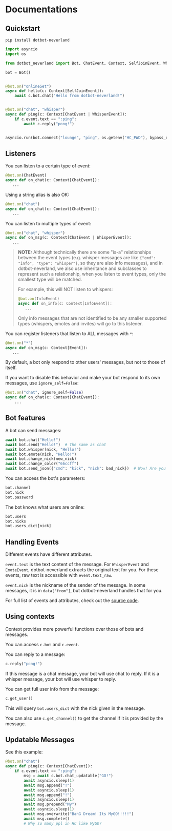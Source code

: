 # Documentations

## Quickstart

```shell
pip install dotbot-neverland
```

```py
import asyncio
import os

from dotbot_neverland import Bot, ChatEvent, Context, SelfJoinEvent, WhisperEvent

bot = Bot()


@bot.on("onlineSet")
async def hello(c: Context[SelfJoinEvent]):
    await c.bot.chat("Hello from dotbot-neverland!")


@bot.on("chat", "whisper")
async def ping(c: Context[ChatEvent | WhisperEvent]):
    if c.event.text == ":ping":
        await c.reply("pong!")


asyncio.run(bot.connect("lounge", "ping", os.getenv("HC_PWD"), bypass_dns=True))
```

## Listeners

You can listen to a certain type of event:

```py
@bot.on(ChatEvent)
async def on_chat(c: Context[ChatEvent]):
   ...
```

Using a string alias is also OK:

```py
@bot.on("chat")
async def on_chat(c: Context[ChatEvent]):
   ...
```

You can listen to multiple types of event:

```py
@bot.on("chat", "whisper")
async def on_msg(c: Context[ChatEvent | WhisperEvent]):
   ...
```

> **NOTE:** Although technically there are some "is-a" relationships between the event types (e.g. whisper messages are like `{"cmd": "info", "type": "whisper"}`, so they are also info messages), and in dotbot-neverland, we also use inheritance and subclasses to represent such a relationship, when you listen to event types, only the smallest type will be matched.
>
> For example, this will NOT listen to whispers:
>
> ```py
> @bot.on(InfoEvent)
> async def on_info(c: Context[InfoEvent]):
>    ...
> ```
>
> Only info messages that are not identified to be any smaller supported types (whispers, emotes and invites) will go to this listener.

You can register listeners that listen to ALL messages with `*`:

```py
@bot.on("*")
async def on_msg(c: Context[Event]):
   ...
```

By default, a bot only respond to other users' messages, but not to those of itself.

If you want to disable this behavior and make your bot respond to its own messages, use `ignore_self=False`:

```py
@bot.on("chat", ignore_self=False)
async def on_chat(c: Context[ChatEvent]):
    ...
```

## Bot features

A bot can send messages:

```py
await bot.chat("Hello!")
await bot.send("Hello!")  # The same as chat
await bot.whisper(nick, "Hello!")
await bot.emote(nick, "Hello!")
await bot.change_nick(new_nick)
await bot.change_color("66ccff")
await bot.send_json({"cmd": "kick", "nick": bad_nick})  # Wow! Are you a moderator?
```

You can access the bot's parameters:

```py
bot.channel
bot.nick
bot.password
```

The bot knows what users are online:

```py
bot.users
bot.nicks
bot.users_dict[nick]
```

## Handling Events

Different events have different attributes.

`event.text` is the text content of the message. For `WhisperEvent` and `EmoteEvent`, dotbot-neverland extracts the original text for you. For these events, raw text is accessible with `event.text_raw`.

`event.nick` is the nickname of the sender of the message. In some messages, it is in `data["from"]`, but dotbot-neverland handles that for you.

For full list of events and attributes, check out the [source code](/src/dotbot_neverland/models/events.py).

## Using contexts

Context provides more powerful functions over those of bots and messages.

You can access `c.bot` and `c.event`.

You can reply to a message:

```py
c.reply("pong!")
```

If this message is a chat message, your bot will use chat to reply. If it is a whisper message, your bot will use whisper to reply.

You can get full user info from the message:

```py
c.get_user()
```

This will query `bot.users_dict` with the nick given in the message.

You can also use `c.get_channel()` to get the channel if it is provided by the message.

## Updatable Messages

See this example:

```py
@bot.on("chat")
async def ping(c: Context[ChatEvent]):
    if c.event.text == ":ping":
        msg = await c.bot.chat_updatable("GO!")
        await asyncio.sleep(1)
        await msg.append("!")
        await asyncio.sleep(1)
        await msg.append("!")
        await asyncio.sleep(1)
        await msg.prepend("My")
        await asyncio.sleep(1)
        await msg.overwrite("BanG Dream! Its MyGO!!!!!")
        await msg.complete()
        # Why so many ppl in HC like MyGO?
```
